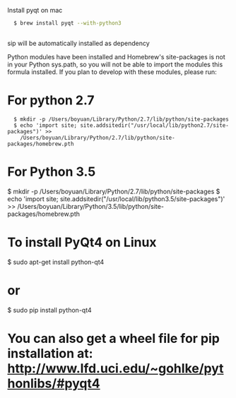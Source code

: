 Install pyqt on mac
```bash
  $ brew install pyqt --with-python3
  
```

sip will be automatically installed as dependency

Python modules have been installed and Homebrew's site-packages is not
in your Python sys.path, so you will not be able to import the modules 
this formula installed. If you plan to develop with these modules,
please run:

# For python 2.7

```
  $ mkdir -p /Users/boyuan/Library/Python/2.7/lib/python/site-packages
  $ echo 'import site; site.addsitedir("/usr/local/lib/python2.7/site-packages")' >> 
    /Users/boyuan/Library/Python/2.7/lib/python/site-packages/homebrew.pth
```    
    
# For Python 3.5
  $ mkdir -p /Users/boyuan/Library/Python/2.7/lib/python/site-packages
  $ echo 'import site; site.addsitedir("/usr/local/lib/python3.5/site-packages")' >> 
    /Users/boyuan/Library/Python/3.5/lib/python/site-packages/homebrew.pth

# To install PyQt4 on Linux
  $ sudo apt-get install python-qt4

# or
  $ sudo pip install python-qt4
  
# You can also get a wheel file for pip installation at: http://www.lfd.uci.edu/~gohlke/pythonlibs/#pyqt4
